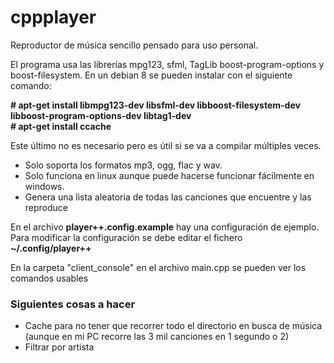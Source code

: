 # cppplayer

Reproductor de música sencillo pensado para uso personal.

El programa usa las librerías mpg123, sfml, TagLib boost-program-options y boost-filesystem. En un debian 8 se pueden instalar con el siguiente comando: 

**# apt-get install libmpg123-dev libsfml-dev libboost-filesystem-dev libboost-program-options-dev libtag1-dev**  
**# apt-get install ccache**

Este último no es necesario pero es útil si se va a compilar múltiples veces.

* Solo soporta los formatos mp3, ogg, flac y wav. 
* Solo funciona en linux aunque puede hacerse funcionar fácilmente en windows.
* Genera una lista aleatoria de todas las canciones que encuentre y las reproduce

En el archivo **player++.config.example** hay una configuración de ejemplo. Para modificar la configuración se debe editar el fichero **~/.config/player++**

En la carpeta "client_console" en el archivo main.cpp se pueden ver los comandos usables

### Siguientes cosas a hacer
+ Cache para no tener que recorrer todo el directorio en busca de música (aunque en mi PC recorre las 3 mil canciones en 1 segundo o 2)
+ Filtrar por artista